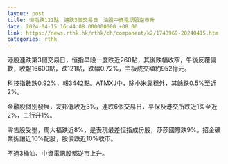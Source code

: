 ```yaml
---
layout: post
title: 恒指跌121點　連跌3個交易日　油股中資電訊股逆市升
date: 2024-04-15 16:44:08.000000000 +08:00
link: https://news.rthk.hk/rthk/ch/component/k2/1748969-20240415.htm
categories: rthk
---
```


港股連跌第3個交易日，恒指早段一度跌近260點，其後跌幅收窄，午後反覆偏軟，收報16600點，跌121點，跌幅0.72%，主板成交額約952億元。

科技指數跌0.92%，報3442點。ATMXJ中，除小米靠穩外，其餘跌0.5%至近2%。

金融股個別發展，友邦低收近3%，連跌6個交易日，平保及港交所跌近1%至近2%，工行升1%。

零售股受壓，周大福跌近8%，是表現最差恒指成份股，莎莎國際跌9%。招金礦業折讓近10%配股，股價跌近10%收市。

不過3桶油、中資電訊股都逆市上升。
